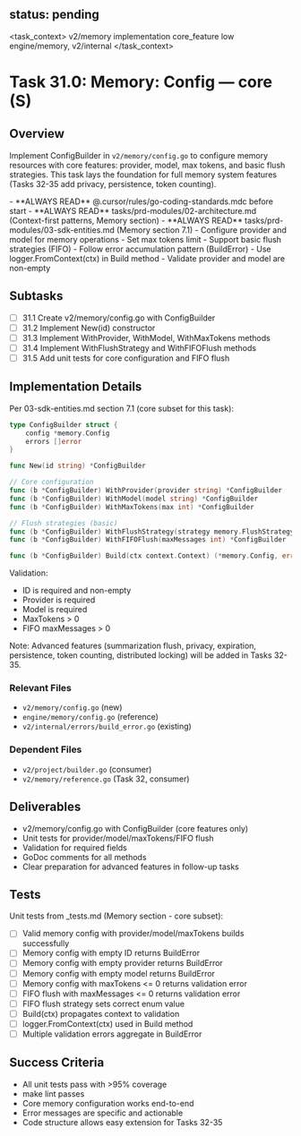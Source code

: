 ## status: pending

<task_context>
<domain>v2/memory</domain>
<type>implementation</type>
<scope>core_feature</scope>
<complexity>low</complexity>
<dependencies>engine/memory, v2/internal</dependencies>
</task_context>

# Task 31.0: Memory: Config — core (S)

## Overview

Implement ConfigBuilder in `v2/memory/config.go` to configure memory resources with core features: provider, model, max tokens, and basic flush strategies. This task lays the foundation for full memory system features (Tasks 32-35 add privacy, persistence, token counting).

<critical>
- **ALWAYS READ** @.cursor/rules/go-coding-standards.mdc before start
- **ALWAYS READ** tasks/prd-modules/02-architecture.md (Context-first patterns, Memory section)
- **ALWAYS READ** tasks/prd-modules/03-sdk-entities.md (Memory section 7.1)
</critical>

<requirements>
- Configure provider and model for memory operations
- Set max tokens limit
- Support basic flush strategies (FIFO)
- Follow error accumulation pattern (BuildError)
- Use logger.FromContext(ctx) in Build method
- Validate provider and model are non-empty
</requirements>

## Subtasks

- [ ] 31.1 Create v2/memory/config.go with ConfigBuilder
- [ ] 31.2 Implement New(id) constructor
- [ ] 31.3 Implement WithProvider, WithModel, WithMaxTokens methods
- [ ] 31.4 Implement WithFlushStrategy and WithFIFOFlush methods
- [ ] 31.5 Add unit tests for core configuration and FIFO flush

## Implementation Details

Per 03-sdk-entities.md section 7.1 (core subset for this task):

```go
type ConfigBuilder struct {
    config *memory.Config
    errors []error
}

func New(id string) *ConfigBuilder

// Core configuration
func (b *ConfigBuilder) WithProvider(provider string) *ConfigBuilder
func (b *ConfigBuilder) WithModel(model string) *ConfigBuilder
func (b *ConfigBuilder) WithMaxTokens(max int) *ConfigBuilder

// Flush strategies (basic)
func (b *ConfigBuilder) WithFlushStrategy(strategy memory.FlushStrategy) *ConfigBuilder
func (b *ConfigBuilder) WithFIFOFlush(maxMessages int) *ConfigBuilder

func (b *ConfigBuilder) Build(ctx context.Context) (*memory.Config, error)
```

Validation:
- ID is required and non-empty
- Provider is required
- Model is required
- MaxTokens > 0
- FIFO maxMessages > 0

Note: Advanced features (summarization flush, privacy, expiration, persistence, token counting, distributed locking) will be added in Tasks 32-35.

### Relevant Files

- `v2/memory/config.go` (new)
- `engine/memory/config.go` (reference)
- `v2/internal/errors/build_error.go` (existing)

### Dependent Files

- `v2/project/builder.go` (consumer)
- `v2/memory/reference.go` (Task 32, consumer)

## Deliverables

- v2/memory/config.go with ConfigBuilder (core features only)
- Unit tests for provider/model/maxTokens/FIFO flush
- Validation for required fields
- GoDoc comments for all methods
- Clear preparation for advanced features in follow-up tasks

## Tests

Unit tests from _tests.md (Memory section - core subset):

- [ ] Valid memory config with provider/model/maxTokens builds successfully
- [ ] Memory config with empty ID returns BuildError
- [ ] Memory config with empty provider returns BuildError
- [ ] Memory config with empty model returns BuildError
- [ ] Memory config with maxTokens <= 0 returns validation error
- [ ] FIFO flush with maxMessages <= 0 returns validation error
- [ ] FIFO flush strategy sets correct enum value
- [ ] Build(ctx) propagates context to validation
- [ ] logger.FromContext(ctx) used in Build method
- [ ] Multiple validation errors aggregate in BuildError

## Success Criteria

- All unit tests pass with >95% coverage
- make lint passes
- Core memory configuration works end-to-end
- Error messages are specific and actionable
- Code structure allows easy extension for Tasks 32-35
